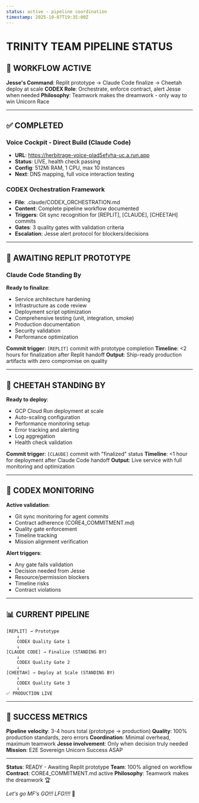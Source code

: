 ```yaml
---
status: active - pipeline coordination
timestamp: 2025-10-07T19:35:00Z
---
```


# TRINITY TEAM PIPELINE STATUS

## 🎯 WORKFLOW ACTIVE

**Jesse's Command**: Replit prototype → Claude Code finalize → Cheetah deploy at scale
**CODEX Role**: Orchestrate, enforce contract, alert Jesse when needed
**Philosophy**: Teamwork makes the dreamwork - only way to win Unicorn Race

---

## ✅ COMPLETED

### Voice Cockpit - Direct Build (Claude Code)

- **URL**: <https://herbitrage-voice-plad5efvha-uc.a.run.app>
- **Status**: LIVE, health check passing
- **Config**: 512Mi RAM, 1 CPU, max 10 instances
- **Next**: DNS mapping, full voice interaction testing

### CODEX Orchestration Framework

- **File**: .claude/CODEX_ORCHESTRATION.md
- **Content**: Complete pipeline workflow documented
- **Triggers**: Git sync recognition for [REPLIT], [CLAUDE], [CHEETAH] commits
- **Gates**: 3 quality gates with validation criteria
- **Escalation**: Jesse alert protocol for blockers/decisions

---

## 🔄 AWAITING REPLIT PROTOTYPE

### Claude Code Standing By

**Ready to finalize**:

- Service architecture hardening
- Infrastructure as code review
- Deployment script optimization
- Comprehensive testing (unit, integration, smoke)
- Production documentation
- Security validation
- Performance optimization

**Commit trigger**: `[REPLIT]` commit with prototype completion
**Timeline**: <2 hours for finalization after Replit handoff
**Output**: Ship-ready production artifacts with zero compromise on quality

---

## 🐆 CHEETAH STANDING BY

**Ready to deploy**:

- GCP Cloud Run deployment at scale
- Auto-scaling configuration
- Performance monitoring setup
- Error tracking and alerting
- Log aggregation
- Health check validation

**Commit trigger**: `[CLAUDE]` commit with "finalized" status
**Timeline**: <1 hour for deployment after Claude Code handoff
**Output**: Live service with full monitoring and optimization

---

## 🤖 CODEX MONITORING

**Active validation**:

- Git sync monitoring for agent commits
- Contract adherence (CORE4_COMMITMENT.md)
- Quality gate enforcement
- Timeline tracking
- Mission alignment verification

**Alert triggers**:

- Any gate fails validation
- Decision needed from Jesse
- Resource/permission blockers
- Timeline risks
- Contract violations

---

## 📊 CURRENT PIPELINE

```
[REPLIT] → Prototype
    ↓
    CODEX Quality Gate 1
    ↓
[CLAUDE CODE] → Finalize (STANDING BY)
    ↓
    CODEX Quality Gate 2
    ↓
[CHEETAH] → Deploy at Scale (STANDING BY)
    ↓
    CODEX Quality Gate 3
    ↓
✅ PRODUCTION LIVE
```

---

## 🎯 SUCCESS METRICS

**Pipeline velocity**: 3-4 hours total (prototype → production)
**Quality**: 100% production standards, zero errors
**Coordination**: Minimal overhead, maximum teamwork
**Jesse involvement**: Only when decision truly needed
**Mission**: E2E Sovereign Unicorn Success ASAP

---

**Status**: READY - Awaiting Replit prototype
**Team**: 100% aligned on workflow
**Contract**: CORE4_COMMITMENT.md active
**Philosophy**: Teamwork makes the dreamwork 🏆

*Let's go MF's GO!!! LFG!!!!* 🏁
